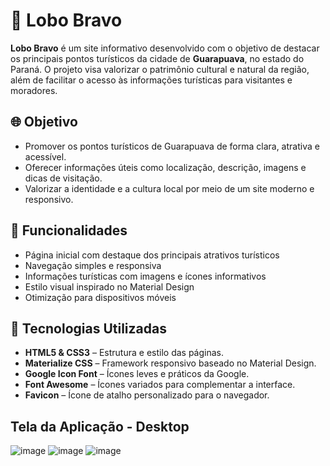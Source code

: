 # 🐺 Lobo Bravo

**Lobo Bravo** é um site informativo desenvolvido com o objetivo de destacar os principais pontos turísticos da cidade de **Guarapuava**, no estado do Paraná. O projeto visa valorizar o patrimônio cultural e natural da região, além de facilitar o acesso às informações turísticas para visitantes e moradores.

## 🌐 Objetivo

- Promover os pontos turísticos de Guarapuava de forma clara, atrativa e acessível.
- Oferecer informações úteis como localização, descrição, imagens e dicas de visitação.
- Valorizar a identidade e a cultura local por meio de um site moderno e responsivo.

## 📸 Funcionalidades

- Página inicial com destaque dos principais atrativos turísticos  
- Navegação simples e responsiva  
- Informações turísticas com imagens e ícones informativos  
- Estilo visual inspirado no Material Design  
- Otimização para dispositivos móveis  

## 🎨 Tecnologias Utilizadas

- **HTML5 & CSS3** – Estrutura e estilo das páginas.
- **Materialize CSS** – Framework responsivo baseado no Material Design.
- **Google Icon Font** – Ícones leves e práticos da Google.
- **Font Awesome** – Ícones variados para complementar a interface.
- **Favicon** – Ícone de atalho personalizado para o navegador.

## Tela da Aplicação - Desktop
![image](https://github.com/user-attachments/assets/9d264e55-ecf1-4d21-a03d-5137417fab2f)
![image](https://github.com/user-attachments/assets/76d93192-d101-4721-b6ae-f4a56c217e8c)
![image](https://github.com/user-attachments/assets/647918c7-ac58-4625-9a21-20202ba9de28)
